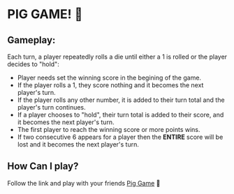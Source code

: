 # PIG GAME! :pig:

## Gameplay:

Each turn, a player repeatedly rolls a die until either a 1 is rolled or the player decides to "hold":

* Player needs set the winning score in the begining of the game.
* If the player rolls a 1, they score nothing and it becomes the next player's turn.
* If the player rolls any other number, it is added to their turn total and the player's turn continues.
* If a player chooses to "hold", their turn total is added to their score, and it becomes the next player's turn.
* The first player to reach the winning score or more points wins.
* If two consecutive 6 appears for a player then the **ENTIRE** score will be lost and it becomes the next player's turn.

## How Can I play?

Follow the link and play with your friends [Pig Game](https://shreeyag11.github.io/pig-game/) :pig:
